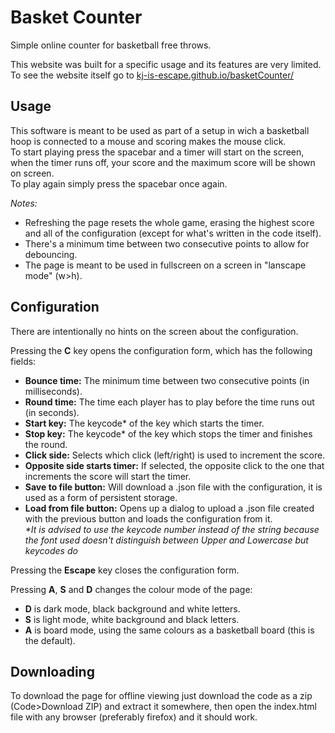 # Basket Counter

Simple online counter for basketball free throws.
  
This website was built for a specific usage and its features are very limited.  
To see the website itself go to [kj-is-escape.github.io/basketCounter/](https://kj-is-escape.github.io/basketCounter/)

## Usage

This software is meant to be used as part of a setup in wich a basketball hoop is connected to a mouse and scoring makes the mouse click.   
To start playing press the spacebar and a timer will start on the screen, when the timer runs off,  your score and the maximum score will be shown on screen.  
To play again simply press the spacebar once again.  
  
*Notes:*
* Refreshing the page resets the whole game, erasing the highest score and all of the configuration (except for what's written in the code itself).
* There's a minimum time between two consecutive points to allow for debouncing.
* The page is meant to be used in fullscreen on a screen in "lanscape mode" (w>h).

## Configuration

There are intentionally no hints on the screen about the configuration.

Pressing the **C** key opens the configuration form, which has the following fields:
* **Bounce time:** The minimum time between two consecutive points (in milliseconds).
* **Round time:** The time each player has to play before the time runs out (in seconds).
* **Start key:** The keycode* of the key which starts the timer.
* **Stop key:** The keycode* of the key which stops the timer and finishes the round.
* **Click side:** Selects which click (left/right) is used to increment the score.
* **Opposite side starts timer:** If selected, the opposite click to the one that increments the score will start the timer.
* **Save to file button:** Will download a .json file with the configuration, it is used as a form of persistent storage.
* **Load from file button:** Opens up a dialog to upload a .json file created with the previous button and loads the configuration from it.   
*\*It is advised to use the keycode number instead of the string because the font used doesn't distinguish between Upper and Lowercase but keycodes do*

Pressing the **Escape** key closes the configuration form.

Pressing **A**, **S** and **D** changes the colour mode of the page:
* **D** is dark mode, black background and white letters.
* **S** is light mode, white background and black letters.
* **A** is board mode, using the same colours as a basketball board (this is the default).  

## Downloading

To download the page for offline viewing just download the code as a zip (Code>Download ZIP) and extract it somewhere, then open the index.html file with any browser (preferably firefox) and it should work.